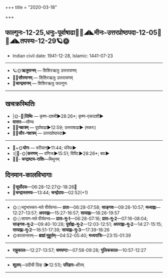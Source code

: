 +++
title = "2020-03-18"

+++
## फाल्गुनः-12-25,धनुः-पूर्वाषाढा🌛🌌◢◣मीनः-उत्तरप्रोष्ठपदा-12-05🌌🌞◢◣तपस्यः-12-29🪐🌞
- Indian civil date: 1941-12-28, Islamic: 1441-07-23
___________________
- 🪐🌞**ऋतुमानम्** — शिशिरऋतुः उत्तरायणम्
- 🌌🌞**सौरमानम्** — शिशिरऋतुः उत्तरायणम्
- 🌛**चान्द्रमानम्** — शिशिरऋतुः फाल्गुनः
___________________


## खचक्रस्थितिः
- |🌞-🌛|**तिथिः** — कृष्ण-दशमी►28:26*; कृष्ण-एकादशी►  
- **वासरः**—सौम्यः  
- 🌌🌛**नक्षत्रम्** — पूर्वाषाढा►12:59; उत्तराषाढा► (मकरः)  
- 🌌🌞**सौर-नक्षत्रम्** — उत्तरप्रोष्ठपदा►  
___________________
- 🌛+🌞**योगः** — वरीयान्►11:44; परिघः►  
- २|🌛-🌞|**करणम्** — वणिजः►15:51; विष्टिः►28:26*; बवः►  
- 🌌🌛- **चन्द्राष्टम-राशिः**—मिथुनम्  


## दिनमान-कालविभागाः
- 🌅**सूर्योदयः**—06:28-12:27🌞️-18:26🌇  
- 🌛**चन्द्रास्तमयः**—13:44; **चन्द्रोदयः**—02:52(+1)  
___________________
- 🌞⚝भट्टभास्कर-मते वीर्यवन्तः— **प्रातः**—06:28-07:58; **साङ्गवः**—09:28-10:57; **मध्याह्नः**—12:27-13:57; **अपराह्णः**—15:27-16:57; **सायाह्नः**—18:26-19:57  
- 🌞⚝सायण-मते वीर्यवन्तः— **प्रातः-मु॰1**—06:28-07:16; **प्रातः-मु॰2**—07:16-08:04; **साङ्गवः-मु॰2**—09:40-10:28; **पूर्वाह्णः-मु॰2**—12:03-12:51; **अपराह्णः-मु॰2**—14:27-15:15; **सायाह्णः-मु॰2**—16:51-17:39; **सायाह्णः-मु॰3**—17:39-18:26  
- 🌞कालान्तरम्— **ब्राह्मं मुहूर्तम्**—04:52-05:40; **मध्यरात्रिः**—23:15-01:39  
___________________
- **राहुकालः**—12:27-13:57; **यमघण्टः**—07:58-09:28; **गुलिककालः**—10:57-12:27  
___________________
- **शूलम्**—उदीची दिक् (►12:51); **परिहारः**–क्षीरम्  
___________________
